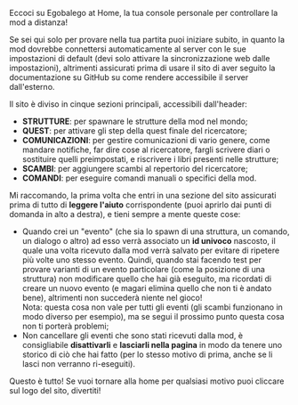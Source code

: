Eccoci su Egobalego at Home, la tua console personale per controllare la mod a distanza!

Se sei qui solo per provare nella tua partita puoi iniziare subito, in quanto la mod dovrebbe connettersi automaticamente al server con le sue impostazioni di default (devi solo attivare la sincronizzazione web dalle impostazioni), altrimenti assicurati prima di usare il sito di aver seguito la documentazione su GitHub su come rendere accessibile il server dall'esterno.

Il sito è diviso in cinque sezioni principali, accessibili dall'header:

*   **STRUTTURE**: per spawnare le strutture della mod nel mondo;
*   **QUEST**: per attivare gli step della quest finale del ricercatore;
*   **COMUNICAZIONI**: per gestire comunicazioni di vario genere, come mandare notifiche, far dire cose al ricercatore, fargli scrivere diari o sostituire quelli preimpostati, e riscrivere i libri presenti nelle strutture;
*   **SCAMBI**: per aggiungere scambi al repertorio del ricercatore;
*   **COMANDI**: per eseguire comandi manuali o specifici della mod.

Mi raccomando, la prima volta che entri in una sezione del sito assicurati prima di tutto di **leggere l'aiuto** corrispondente (puoi aprirlo dai punti di domanda in alto a destra), e tieni sempre a mente queste cose:

*   Quando crei un "evento" (che sia lo spawn di una struttura, un comando, un dialogo o altro) ad esso verrà associato un **id univoco** nascosto, il quale una volta ricevuto dalla mod verrà salvato per evitare di ripetere più volte uno stesso evento. Quindi, quando stai facendo test per provare varianti di un evento particolare (come la posizione di una struttura) non modificare quello che hai già eseguito, ma ricordati di creare un nuovo evento (e magari elimina quello che non ti è andato bene), altrimenti non succederà niente nel gioco!  
    Nota: questa cosa non vale per tutti gli eventi (gli scambi funzionano in modo diverso per esempio), ma se segui il prossimo punto questa cosa non ti porterà problemi;
*   Non cancellare gli eventi che sono stati ricevuti dalla mod, è consigliabile **disattivarli** e **lasciarli nella pagina** in modo da tenere uno storico di ciò che hai fatto (per lo stesso motivo di prima, anche se li lasci non verranno ri-eseguiti).

Questo è tutto! Se vuoi tornare alla home per qualsiasi motivo puoi cliccare sul logo del sito, divertiti!
